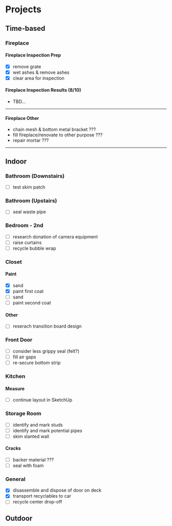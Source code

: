 # Projects
## Time-based
### Fireplace
#### Fireplace Inspection Prep
- [x] remove grate
- [x] wet ashes & remove ashes
- [x] clear area for inspection
#### Fireplace Inspection Results (8/10)
- TBD...
---
#### Fireplace Other
- chain mesh & bottom metal bracket ???
- fill fireplace/renovate to other purpose ???
- repair mortar ???
---
## Indoor
### Bathroom (Downstairs)
- [ ] test skim patch
### Bathroom (Upstairs)
- [ ] seal waste pipe
### Bedroom - 2nd
- [ ] research donation of camera equipment
- [ ] raise curtains
- [ ] recycle bubble wrap
### Closet
#### Paint
- [x] sand
- [x] paint first coat
- [ ] sand
- [ ] paint second coat
#### Other
- [ ] reserach transition board design
### Front Door
- [ ] consider less grippy seal (felt?)
- [ ] fill air gaps
- [ ] re-secure bottom strip
### Kitchen
#### Measure
- [ ] continue layout in SketchUp
### Storage Room
- [ ] identify and mark studs
- [ ] identify and mark potential pipes
- [ ] skim slanted wall
#### Cracks
- [ ] backer material ???
- [ ] seal with foam
### General
- [x] disassemble and dispose of door on deck
- [x] transport recyclables to car
- [ ] recycle center drop-off
## Outdoor
